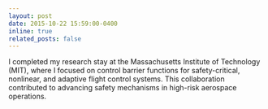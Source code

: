 ```yaml
---
layout: post
date: 2015-10-22 15:59:00-0400
inline: true
related_posts: false
---
```

I completed my research stay at the Massachusetts Institute of Technology (MIT), where I focused on control barrier functions for safety-critical, nonlinear, and adaptive flight control systems. This collaboration contributed to advancing safety mechanisms in high-risk aerospace operations.
